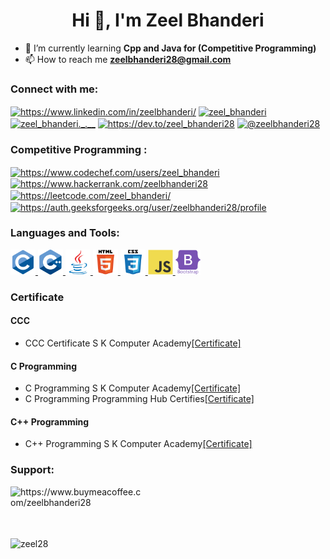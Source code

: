 <h1 align="center">Hi 👋, I'm Zeel Bhanderi</h1>
<!-- <h3 align="center">A passionate frontend developer from India</h3> -->

- 🌱 I’m currently learning **Cpp and Java for (Competitive Programming)**
- 📫 How to reach me **zeelbhanderi28@gmail.com**


<!-- Social Media  -->

<h3 align="left">Connect with me:</h3>
<p align="left">
<a href="https://www.linkedin.com/in/zeelbhanderi/" target="blank"><img align="center" src="https://raw.githubusercontent.com/rahuldkjain/github-profile-readme-generator/master/src/images/icons/Social/linked-in-alt.svg" alt="https://www.linkedin.com/in/zeelbhanderi/" height="30" width="40" /></a>
<a href="https://twitter.com/zeel_bhanderi" target="blank"><img align="center" src="https://raw.githubusercontent.com/rahuldkjain/github-profile-readme-generator/master/src/images/icons/Social/twitter.svg" alt="zeel_bhanderi" height="30" width="40" /></a>
<a href="https://instagram.com/zeel_bhanderi._.__" target="blank"><img align="center" src="https://raw.githubusercontent.com/rahuldkjain/github-profile-readme-generator/master/src/images/icons/Social/instagram.svg" alt="zeel_bhanderi._.__" height="30" width="40" /></a>
<a href="https://dev.to/zeel_bhanderi28" target="blank"><img align="center" src="https://raw.githubusercontent.com/rahuldkjain/github-profile-readme-generator/master/src/images/icons/Social/devto.svg" alt="https://dev.to/zeel_bhanderi28" height="30" width="40" /></a>
<a href="https://medium.com/@zeelbhanderi28" target="blank"><img align="center" src="https://raw.githubusercontent.com/rahuldkjain/github-profile-readme-generator/master/src/images/icons/Social/medium.svg" alt="@zeelbhanderi28" height="30" width="40" /></a>
</p>

<!-- Competitive Programming Pangs : -->
<h3 align="left" >Competitive Programming :</h3>
    <p>
        <a href="https://www.codechef.com/users/zeel_bhanderi" target="blank"><img align="center" src="https://cdn.jsdelivr.net/npm/simple-icons@3.1.0/icons/codechef.svg" alt="https://www.codechef.com/users/zeel_bhanderi" height="30" width="40" /></a>
        <a href="https://www.hackerrank.com/zeelbhanderi28" target="blank"><img align="center" src="https://raw.githubusercontent.com/rahuldkjain/github-profile-readme-generator/master/src/images/icons/Social/hackerrank.svg" alt="https://www.hackerrank.com/zeelbhanderi28" height="30" width="40" /></a>
        <a href="https://leetcode.com/zeel_bhanderi/" target="blank"><img align="center" src="https://raw.githubusercontent.com/rahuldkjain/github-profile-readme-generator/master/src/images/icons/Social/leet-code.svg" alt="https://leetcode.com/zeel_bhanderi/" height="30" width="40" /></a>
        <a href="https://auth.geeksforgeeks.org/user/zeelbhanderi28/profile" target="blank"><img align="center" src="https://raw.githubusercontent.com/rahuldkjain/github-profile-readme-generator/master/src/images/icons/Social/geeks-for-geeks.svg" alt="https://auth.geeksforgeeks.org/user/zeelbhanderi28/profile" height="30" width="40" /></a>
    </p>


<h3 align="left">Languages and Tools:</h3>
    <p align="left">
        <a href="#" target="_blank" rel="noreferrer"> <img src="https://raw.githubusercontent.com/devicons/devicon/master/icons/c/c-original.svg" alt="c" width="40" height="40"/> </a> 
        <a href="#" target="_blank" rel="noreferrer"> <img src="https://raw.githubusercontent.com/devicons/devicon/master/icons/cplusplus/cplusplus-original.svg" alt="cplusplus" width="40" height="40"/> </a> 
        <a href="#" target="_blank" rel="noreferrer"> <img src="https://raw.githubusercontent.com/devicons/devicon/master/icons/java/java-original.svg" alt="java" width="40" height="40"/> </a> 
        <a href="#" target="_blank" rel="noreferrer"> <img src="https://raw.githubusercontent.com/devicons/devicon/master/icons/html5/html5-original-wordmark.svg" alt="html5" width="40" height="40"/> </a>
        <a href="#" target="_blank" rel="noreferrer"> <img src="https://raw.githubusercontent.com/devicons/devicon/master/icons/css3/css3-original-wordmark.svg" alt="css3" width="40" height="40"/> </a>
        <a href="#" target="_blank" rel="noreferrer"> <img src="https://raw.githubusercontent.com/devicons/devicon/master/icons/javascript/javascript-original.svg" alt="javascript" width="40" height="40"/> </a> 
        <a href="#" target="_blank" rel="noreferrer"> <img src="https://raw.githubusercontent.com/devicons/devicon/master/icons/bootstrap/bootstrap-plain-wordmark.svg" alt="bootstrap" width="40" height="40"/> </a> 
        <!-- <a href="#" target="_blank" rel="noreferrer"> <img src="https://raw.githubusercontent.com/devicons/devicon/master/icons/android/android-original-wordmark.svg" alt="android" width="40" height="40"/> </a>  -->
        <!-- <a href="#" target="_blank" rel="noreferrer"> <img src="https://www.vectorlogo.zone/logos/dartlang/dartlang-icon.svg" alt="dart" width="40" height="40"/> </a> -->
        <!-- <a href="#" target="_blank" rel="noreferrer"> <img src="https://www.vectorlogo.zone/logos/flutterio/flutterio-icon.svg" alt="flutter" width="40" height="40"/> </a> -->
        <!-- <a href="#" target="_blank" rel="noreferrer"> <img src="https://www.vectorlogo.zone/logos/git-scm/git-scm-icon.svg" alt="git" width="40" height="40"/> </a> -->
        <!-- <a href="#" target="_blank" rel="noreferrer"> <img src="https://raw.githubusercontent.com/devicons/devicon/master/icons/linux/linux-original.svg" alt="linux" width="40" height="40"/> </a>  -->
        <!-- <a href="#" target="_blank" rel="noreferrer"> <img src="https://raw.githubusercontent.com/devicons/devicon/master/icons/mongodb/mongodb-original-wordmark.svg" alt="mongodb" width="40" height="40"/> </a>  -->
        <!-- <a href="#" target="_blank" rel="noreferrer"> <img src="https://raw.githubusercontent.com/devicons/devicon/master/icons/python/python-original.svg" alt="python" width="40" height="40"/> </a>  -->
    </p>

<h3>Certificate</h3>
    <h4>CCC</h4>
        <ul>
            <li> CCC Certificate S K Computer Academy<a href="https://drive.google.com/file/d/1-BPRRuUH1BnYgNfH6qnrzr9sb4lbgA5V/view?usp=sharing">[Certificate]</a></li>
        </ul>
    <h4>C Programming</h4>
        <ul>
            <li>C Programming S K Computer Academy<a href="https://drive.google.com/file/d/1-PwN-hoBhsAU3rF1m3dMY0ByJvkkmqOm/view?usp=sharing">[Certificate]</a></li>
            <li>C Programming Programming Hub Certifies<a href="https://drive.google.com/file/d/1-KYLUoP4ohwv-4TjUdLkxefzZk5mekBu/view?usp=sharing">[Certificate]</a></li>
        </ul>
    <h4>C++ Programming</h4>
        <ul>
            <li>C++ Programming S K Computer Academy<a href="/Certificates/C++ Programming/Cpp.pdf">[Certificate]</a></li>
        </ul>

<h3 align="left">Support:</h3>
    <p>
        <a href="https://www.buymeacoffee.com/zeelbhanderi28"><img align="left" src="https://cdn.buymeacoffee.com/buttons/v2/default-yellow.png" height="50" width="210" alt="https://www.buymeacoffee.com/zeelbhanderi28" /></a>
    </p><br><br>
<br><br>
<p>
<img align="center" src="https://github-readme-stats.vercel.app/api/top-langs?username=zeel28&show_icons=true&locale=en&layout=compact" alt="zeel28" /></p>